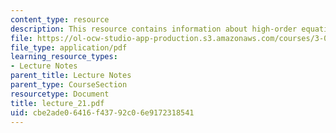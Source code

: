 ```yaml
---
content_type: resource
description: This resource contains information about high-order equations.
file: https://ol-ocw-studio-app-production.s3.amazonaws.com/courses/3-016-mathematics-for-materials-scientists-and-engineers-fall-2005/cbe2ade06416f43792c06e9172318541_lecture_21.pdf
file_type: application/pdf
learning_resource_types:
- Lecture Notes
parent_title: Lecture Notes
parent_type: CourseSection
resourcetype: Document
title: lecture_21.pdf
uid: cbe2ade0-6416-f437-92c0-6e9172318541
---
```

